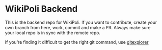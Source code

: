 # WikiPoli Backend

This is the backend repo for WikiPoli. If you want to contribute, create your own branch from here, work, commit and make a PR. Always make sure your local repo is in sync with the remote repo. 

If you're finding it difficult to get the right git command, use [gitexplorer](https://gitexplorer.com)
